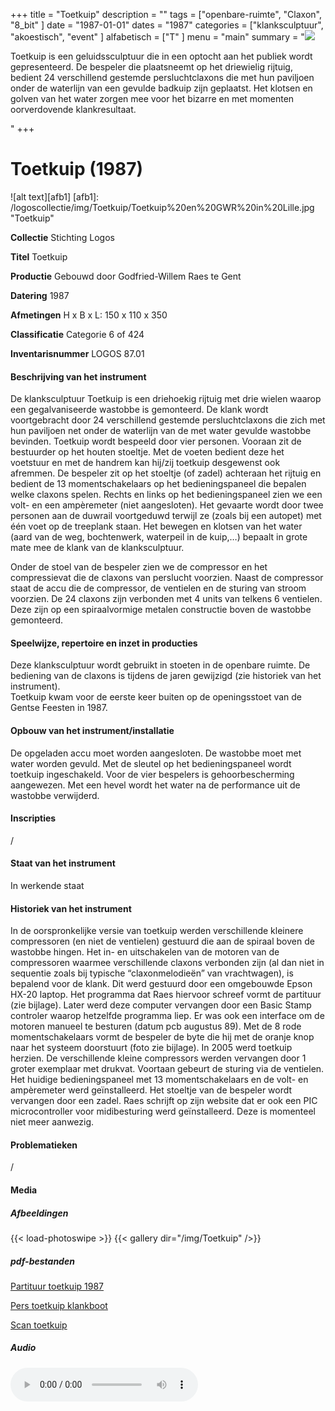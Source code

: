 ﻿+++
title = "Toetkuip"
description = ""
tags = ["openbare-ruimte", "Claxon", "8_bit"
]
date = "1987-01-01"
dates = "1987"
categories = ["klanksculptuur", "akoestisch", "event" 
]
alfabetisch = ["T"
]
menu = "main"
summary = "<a href='/logoscollectie/1987/toetkuip'><img src='/logoscollectie/img/Toetkuip/Toetkuip%20en%20GWR%20in%20Lille.jpg'></a><p>Toetkuip is een geluidssculptuur die in een optocht aan het publiek wordt gepresenteerd. De bespeler die plaatsneemt op het driewielig rijtuig, bedient 24 verschillend gestemde persluchtclaxons die met hun paviljoen onder de waterlijn van een gevulde badkuip zijn geplaatst. Het klotsen en golven van het water zorgen mee voor het  bizarre en met momenten oorverdovende klankresultaat.</p>"
+++

# Toetkuip (1987)

![alt text][afb1]
[afb1]: /logoscollectie/img/Toetkuip/Toetkuip%20en%20GWR%20in%20Lille.jpg "Toetkuip"

**Collectie**
Stichting Logos

**Titel**
Toetkuip

**Productie**
Gebouwd door Godfried-Willem Raes te Gent

**Datering**
1987

**Afmetingen**
H x B x L: 150 x 110 x 350

**Classificatie**
Categorie 6 of 424

**Inventarisnummer**
LOGOS 87.01

#### Beschrijving van het instrument
De klanksculptuur Toetkuip is een driehoekig rijtuig met drie wielen waarop een gegalvaniseerde wastobbe is gemonteerd. De klank wordt voortgebracht door 24 verschillend gestemde persluchtclaxons die zich met hun paviljoen net onder de waterlijn van de met water gevulde wastobbe bevinden. Toetkuip wordt bespeeld door vier personen. Vooraan zit de bestuurder op het houten stoeltje. Met de voeten bedient deze het voetstuur en met de handrem kan hij/zij toetkuip desgewenst ook afremmen. De bespeler zit op het stoeltje (of zadel) achteraan het rijtuig en bedient de 13 momentschakelaars op het bedieningspaneel  die bepalen welke claxons spelen. Rechts en links op het bedieningspaneel zien we een volt- en een ampèremeter (niet aangesloten). Het gevaarte wordt door twee personen aan de duwrail voortgeduwd terwijl ze (zoals bij een autopet) met één voet op de treeplank staan. Het bewegen en klotsen van het water (aard van de weg, bochtenwerk, waterpeil in de kuip,…) bepaalt in grote mate mee de klank van de klanksculptuur.   

Onder de stoel van de bespeler zien we de compressor en het compressievat die de claxons van perslucht voorzien. Naast de compressor staat de accu die de compressor, de ventielen en de sturing van stroom voorzien. De 24 claxons zijn verbonden met 4 units van telkens 6 ventielen. Deze zijn op een spiraalvormige metalen constructie boven de wastobbe gemonteerd.   

#### Speelwijze, repertoire en inzet in producties
Deze klanksculptuur wordt gebruikt in stoeten in de openbare ruimte. De bediening van de claxons is tijdens de jaren gewijzigd (zie historiek van het instrument).  
Toetkuip kwam voor de eerste keer buiten op de openingsstoet van de Gentse Feesten in 1987.

#### Opbouw van het instrument/installatie
De opgeladen accu moet worden aangesloten. De wastobbe moet met water worden gevuld. Met de sleutel op het bedieningspaneel wordt toetkuip ingeschakeld. Voor de vier bespelers is gehoorbescherming aangewezen.
Met een hevel wordt het water na de performance uit de wastobbe verwijderd.

#### Inscripties
/

#### Staat van het instrument
In werkende staat 

#### Historiek van het instrument
In de oorspronkelijke versie van toetkuip werden verschillende kleinere compressoren (en niet de ventielen) gestuurd die aan de spiraal boven de wastobbe hingen. Het in- en uitschakelen van de motoren van de compressoren waarmee verschillende claxons verbonden zijn (al dan niet in sequentie zoals bij typische “claxonmelodieën” van vrachtwagen), is bepalend voor de klank. Dit werd gestuurd door een omgebouwde Epson HX-20 laptop. Het programma dat Raes hiervoor schreef vormt de partituur (zie bijlage). Later werd deze computer vervangen door een Basic Stamp controler waarop hetzelfde programma liep. Er was ook een interface om de motoren manueel te besturen (datum pcb augustus 89). Met de 8 rode momentschakelaars vormt de bespeler de byte die hij met de oranje knop naar het systeem doorstuurt (foto zie bijlage).
In 2005 werd toetkuip herzien. De verschillende kleine compressors werden vervangen door 1 groter exemplaar met drukvat. Voortaan gebeurt de sturing via de ventielen. Het huidige bedieningspaneel met 13 momentschakelaars en de volt- en ampèremeter werd geïnstalleerd. Het stoeltje van de bespeler wordt vervangen door een zadel. Raes schrijft op zijn website dat er ook een PIC microcontroller voor midibesturing werd geïnstalleerd. Deze is momenteel niet meer aanwezig. 

#### Problematieken
/

#### Media
##### Afbeeldingen
{{< load-photoswipe >}}
{{< gallery dir="/img/Toetkuip" />}}

##### pdf-bestanden
[Partituur toetkuip 1987](/logoscollectie/pdf/Toetkuip/Partituur_toetkuip_1987.pdf)

[Pers toetkuip klankboot](/logoscollectie/pdf/Toetkuip/Pers_toetkuip_klankboot.pdf)

[Scan toetkuip](/logoscollectie/pdf/Toetkuip/Scan_toetkuip.pdf)

##### Audio
<audio controls>
<source src="/logoscollectie/audio/Toetkuip/toetkuip.wav" type="audio/x-wav">
<source src="/logoscollectie/audio/Toetkuip/toetkuip.wav" type="audio/wav">
If your browser doesn't support HTML5 audio, here is a <a href="/logoscollectie/audio/Toetkuip/toetkuip.wav">link to the audio</a> instead.
</audio>